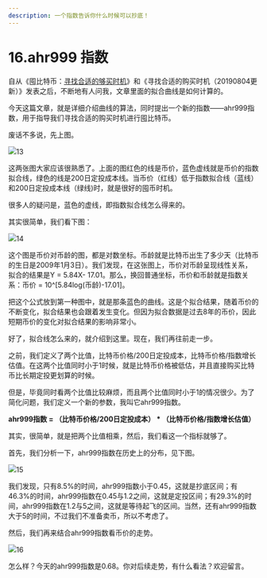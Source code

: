 ```yaml
---
description: 一个指数告诉你什么时候可以抄底！
---
```


# 16.ahr999 指数

自从《囤比特币：[寻找合适的够买时机](https://www.meclub.vip/zhi-shi-ku/2.-tun-bi-te-bi/9.-xun-zhao-he-shi-de-gou-mai-shi-ji)》和《寻找合适的购买时机（20190804更新）》发表之后，不断地有人问我，文章里面的拟合曲线是如何计算的。

今天这篇文章，就是详细介绍曲线的算法，同时提出一个新的指数——ahr999指数，用于指导我们寻找合适的购买时机进行囤比特币。

废话不多说，先上图。

![](https://www.meclub.vip/~gitbook/image?url=https%3A%2F%2Fcoxxa.github.io%2Fbitcoin-ahr999-HODL%2Fimages%2F13.jpeg\&width=768\&dpr=4\&quality=100\&sign=bea4e1a2\&sv=2)13

这两张图大家应该很熟悉了。上面的图红色的线是币价，蓝色虚线就是币价的指数拟合线，绿色的线是200日定投成本线。当币价（红线）低于指数拟合线（蓝线）和200日定投成本线（绿线)时，就是很好的囤币时机。

很多人的疑问是，蓝色的虚线，即指数拟合线怎么得来的。

其实很简单，我们看下图：

![](https://www.meclub.vip/~gitbook/image?url=https%3A%2F%2Fcoxxa.github.io%2Fbitcoin-ahr999-HODL%2Fimages%2F14.jpeg\&width=768\&dpr=4\&quality=100\&sign=4d37d259\&sv=2)14

这个图是币价对币龄的图，都是对数坐标。币龄就是比特币出生了多少天（比特币的生日是2009年1月3日）。我们发现，在这张图上，币价对币龄呈现线性关系，拟合的结果是Y = 5.84X- 17.01。那么，换回普通坐标，币价和币龄就是指数关系：币价 = 10^\[5.84log(币龄)-17.01]。

把这个公式放到第一种图中，就是那条蓝色的曲线。这是个拟合结果，随着币价的不断变化，拟合结果也会跟着发生变化。但因为拟合数据是过去8年的币价，因此短期币价的变化对拟合结果的影响非常小。

好了，拟合线怎么来的，就介绍到这里。现在，我们再往前走一步。

之前，我们定义了两个比值，比特币价格/200日定投成本，比特币价格/指数增长估值。在这两个比值同时小于1时候，就是比特币价格被低估，并且直接购买比特币比长期定投更划算的时候。

但是，毕竟同时看两个比值比较麻烦，而且两个比值同时小于1的情况很少。为了简化问题，我们定义一个新的参数，我叫它ahr999指数。

**ahr999指数 = （比特币价格/200日定投成本） \* （比特币价格/指数增长估值）**

其实，很简单，就是把两个比值相乘，然后，我们看这一个指标就够了。

首先，我们分析一下，ahr999指数在历史上的分布，见下图。

![](https://www.meclub.vip/~gitbook/image?url=https%3A%2F%2Fcoxxa.github.io%2Fbitcoin-ahr999-HODL%2Fimages%2F15.jpeg\&width=768\&dpr=4\&quality=100\&sign=48aa45d4\&sv=2)15

我们发现，只有8.5%的时间，ahr999指数小于0.45，这就是抄底区间；有46.3%的时间，ahr999指数在0.45与1.2之间，这就是定投区间；有29.3%的时间，ahr999指数在1.2与5之间，这就是等待起飞的区间。当然，还有ahr999指数大于5的时间，不过我们不准备卖币，所以不考虑了。

然后，我们再来结合ahr999指数看币价的走势。

![](https://www.meclub.vip/~gitbook/image?url=https%3A%2F%2Fcoxxa.github.io%2Fbitcoin-ahr999-HODL%2Fimages%2F16.jpeg\&width=768\&dpr=4\&quality=100\&sign=bb7961fb\&sv=2)16

怎么样？今天的ahr999指数是0.68。你对后续走势，有什么看法？欢迎留言。
